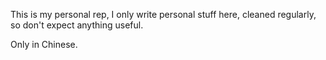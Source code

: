 This is my personal rep, I only write personal stuff here, cleaned regularly, so don't expect anything useful.

Only in Chinese.
